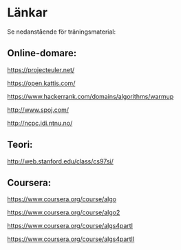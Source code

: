 Länkar
======
Se nedanstående för träningsmaterial:

Online-domare:
--------------
https://projecteuler.net/

https://open.kattis.com/

https://www.hackerrank.com/domains/algorithms/warmup

http://www.spoj.com/

http://ncpc.idi.ntnu.no/

Teori:
------
http://web.stanford.edu/class/cs97si/

Coursera:
---------
https://www.coursera.org/course/algo

https://www.coursera.org/course/algo2

https://www.coursera.org/course/algs4partI

https://www.coursera.org/course/algs4partII
